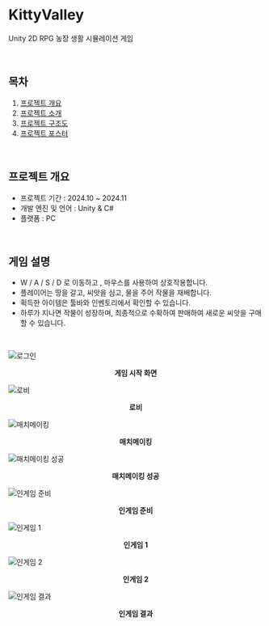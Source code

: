 # KittyValley
<a name="readme-top"></a>

<p>
  Unity 2D RPG 농장 생활 시뮬레이션 게임
</p>
<br/>

<!-- TABLE OF CONTENTS -->

## 목차

1. [프로젝트 개요](#SnowRail)
2. [프로젝트 소개](#Intro)
3. [프로젝트 구조도](#Arch)
4. [프로젝트 포스터](#Poster)
<br/>

<!-- ABOUT THE PROJECT-->
## 프로젝트 개요
- 프로젝트 기간 : 2024.10 ~ 2024.11
- 개발 엔진 및 언어 : Unity & C#
- 플랫폼 : PC

<br/>


<a name="Intro"></a>
## 게임 설명

- W / A / S / D 로 이동하고 , 마우스를 사용하여 상호작용합니다.
- 플레이어는 땅을 갈고, 씨앗을 심고, 물을 주어 작물을 재배합니다.
- 획득한 아이템은 툴바와 인벤토리에서 확인할 수 있습니다. 
- 하루가 지나면 작물이 성장하며, 최종적으로 수확하여 판매하여 새로운 씨앗을 구매할 수 있습니다.

<br/>


![로그인](https://github.com/user-attachments/assets/7c11735a-5932-49e6-8962-0026f8f9288f)
<p align="center">
  <b>게임 시작 화면</b>
</p>

![로비](https://github.com/user-attachments/assets/544cae38-c63d-414c-8c8c-83024b247d48)
<p align="center">
  <b>로비</b>
</p>

![매치메이킹](https://github.com/user-attachments/assets/c814d069-2b70-4eab-92b5-e4a13b0cf3fa)
<p align="center">
  <b>매치메이킹</b>
</p>

![매치메이킹 성공](https://github.com/user-attachments/assets/f83b8e40-fa17-4766-8875-b012d935a5fe)
<p align="center">
  <b>매치메이킹 성공</b>
</p>

![인게임 준비](https://github.com/user-attachments/assets/1ebdf3fb-7492-45d4-9c62-8bd885156dc7)
<p align="center">
  <b>인게임 준비</b>
</p>

![인게임 1](https://github.com/user-attachments/assets/5c55410b-04f2-4d39-bddb-f1309a8d0af1)
<p align="center">
  <b>인게임 1</b>
</p>

![인게임 2](https://github.com/user-attachments/assets/671ac2da-3b20-4048-a6dc-acd5d794c5dd)
<p align="center">
  <b>인게임 2</b>
</p>

![인게임 결과](https://github.com/user-attachments/assets/1f4bf291-769a-48c5-a87a-81997a6619f2)
<p align="center">
  <b>인게임 결과</b>
</p>
<br/>
